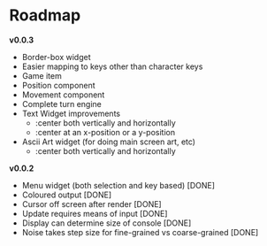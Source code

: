 Roadmap
=======
**v0.0.3**

* Border-box widget
* Easier mapping to keys other than character keys
* Game item
* Position component
* Movement component
* Complete turn engine
* Text Widget improvements
  - :center both vertically and horizontally
  - :center at an x-position or a y-position
* Ascii Art widget (for doing main screen art, etc)
  - :center both vertically and horizontally

**v0.0.2**

* Menu widget (both selection and key based) [DONE]
* Coloured output [DONE]
* Cursor off screen after render [DONE]
* Update requires means of input [DONE]
* Display can determine size of console [DONE]
* Noise takes step size for fine-grained vs coarse-grained [DONE]
